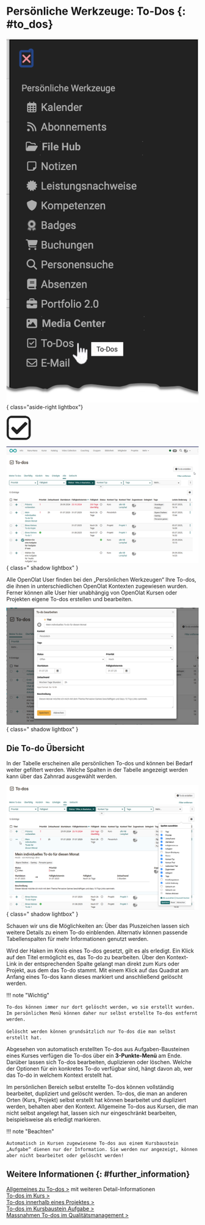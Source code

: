 # Persönliche Werkzeuge: To-Dos {: #to_dos}

![pers_menu_todos_v2_de.png](assets/pers_menu_todos_v2_de.png){ class="aside-right lightbox"}

![icon_todo.png](assets/icon_todo.png)

![To-do Übersicht](assets/To_do_allgemein.png){ class=" shadow lightbox" }

Alle OpenOlat User finden bei den „Persönlichen Werkzeugen“ Ihre To-dos, die ihnen in unterschiedlichen OpenOlat Kontexten zugewiesen wurden. 
Ferner können alle User hier unabhängig von OpenOlat Kursen oder Projekten eigene To-dos erstellen und bearbeiten.

![To-do erstellen Userperspektive ](assets/To-do_erstellen.png){ class=" shadow lightbox" }

## Die To-do Übersicht

In der Tabelle erscheinen alle persönlichen To-dos und können bei Bedarf weiter gefiltert werden. Welche Spalten in der Tabelle angezeigt werden kann über das Zahnrad ausgewählt werden. 

![To-do erstellen Userperspektive ](assets/To_do_aufgeklappt.png){ class=" shadow lightbox" }

Schauen wir uns die Möglichkeiten an: Über das Pluszeichen lassen sich weitere Details zu einem To-do einblenden. Alternativ können passende Tabellenspalten für mehr Informationen genutzt werden.

Wird der Haken im Kreis eines To-dos gesetzt, gilt es als erledigt. Ein Klick auf den Titel ermöglicht es, das To-do zu bearbeiten. Über den Kontext-Link in der entsprechenden Spalte gelangt man direkt zum Kurs oder Projekt, aus dem das To-do stammt. Mit einem Klick auf das Quadrat am Anfang eines To-dos kann dieses markiert und anschließend gelöscht werden.

!!! note "Wichtig" 

    To-dos können immer nur dort gelöscht werden, wo sie erstellt wurden. Im persönlichen Menü können daher nur selbst erstellte To-dos entfernt werden. 

    Gelöscht werden können grundsätzlich nur To-dos die man selbst erstellt hat. 

Abgesehen von automatisch erstellten To-dos aus Aufgaben-Bausteinen eines Kurses verfügen die To-dos  über ein **3-Punkte-Menü** am Ende. Darüber lassen sich To-dos bearbeiten, duplizieren oder löschen. Welche der Optionen für ein konkretes To-do verfügbar sind, hängt davon ab, wer das To-do in welchem Kontext erstellt hat.

Im persönlichen Bereich selbst erstellte To-dos können vollständig bearbeitet, dupliziert und gelöscht werden. To-dos, die man an anderen Orten (Kurs, Projekt) selbst erstellt hat können bearbeitet und dupliziert werden, behalten aber den Kontext. Allgemeine To-dos aus Kursen, die man nicht selbst angelegt hat, lassen sich nur eingeschränkt bearbeiten, beispielsweise als erledigt markieren. 

!!! note "Beachten"

    Automatisch in Kursen zugewiesene To-dos aus einem Kursbaustein „Aufgabe“ dienen nur der Information. Sie werden nur angezeigt, können aber nicht bearbeitet oder gelöscht werden!



## Weitere Informationen  {: #further_information}

[Allgemeines zu To-dos >](../basic_concepts/To_Dos_Basics.de.md) mit weiteren Detail-Informationen<br>
[To-dos im Kurs >](../learningresources/Course_todos.de.md)<br>
[To-dos innerhalb eines Projektes >](../area_modules/Project_Todos.de.md)<br>
[To-dos im Kursbaustein Aufgabe >](../learningresources/Course_Element_Task.de.md)<br>
[Massnahmen To-dos im Qualitätsmanagement >](../area_modules/Quality_Management_To-dos.de.md)

